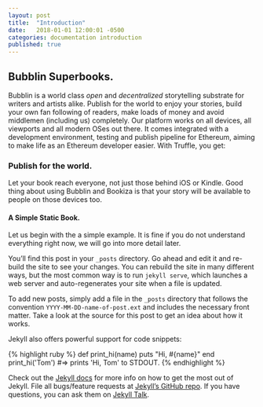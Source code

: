 ```yaml
---
layout: post
title:  "Introduction"
date:   2018-01-01 12:00:01 -0500
categories: documentation introduction
published: true
---
```


## Bubblin Superbooks.

Bubblin is a world class *open* and *decentralized* storytelling substrate for writers and artists alike. Publish for the world to enjoy your stories, build your own fan following of readers, make loads of money and avoid middlemen (including us) completely. Our platform works on all devices, all viewports and all modern OSes out there. It comes integrated with a development environment, testing and publish pipeline for Ethereum, aiming to make life as an Ethereum developer easier. With Truffle, you get:

### Publish for the world.

Let your book reach everyone, not just those behind iOS or Kindle. Good thing about using Bubblin and Bookiza is that your story will be available to people on those devices too.

#### A Simple Static Book.

Let us begin with the a simple example. It is fine if you do not understand everything right now, we will go into more detail later.

You’ll find this post in your `_posts` directory. Go ahead and edit it and re-build the site to see your changes. You can rebuild the site in many different ways, but the most common way is to run `jekyll serve`, which launches a web server and auto-regenerates your site when a file is updated.

To add new posts, simply add a file in the `_posts` directory that follows the convention `YYYY-MM-DD-name-of-post.ext` and includes the necessary front matter. Take a look at the source for this post to get an idea about how it works.

Jekyll also offers powerful support for code snippets:

{% highlight ruby %}
def print_hi(name)
  puts "Hi, #{name}"
end
print_hi('Tom')
#=> prints 'Hi, Tom' to STDOUT.
{% endhighlight %}

Check out the [Jekyll docs][jekyll-docs] for more info on how to get the most out of Jekyll. File all bugs/feature requests at [Jekyll’s GitHub repo][jekyll-gh]. If you have questions, you can ask them on [Jekyll Talk][jekyll-talk].

[jekyll-docs]: https://jekyllrb.com/docs/home
[jekyll-gh]:   https://github.com/jekyll/jekyll
[jekyll-talk]: https://talk.jekyllrb.com/
